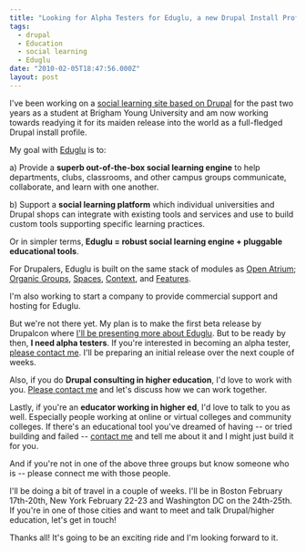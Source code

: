 ```yaml
---
title: "Looking for Alpha Testers for Eduglu, a new Drupal Install Profile for Higher Education"
tags:
  - drupal
  - Education
  - social learning
  - Eduglu
date: "2010-02-05T18:47:56.000Z"
layout: post
---
```


I've been working on a [social learning site based on Drupal][0] for the past two years as a student at Brigham Young University and am now working towards readying it for its maiden release into the world as a full-fledged Drupal install profile.

My goal with [Eduglu][1] is to:

a) Provide a **superb out-of-the-box social learning engine** to help departments, clubs, classrooms, and other campus groups communicate, collaborate, and learn with one another.

b) Support a **social learning platform** which individual universities and Drupal shops can integrate with existing tools and services and use to build custom tools supporting specific learning practices.

Or in simpler terms, **Eduglu = robust social learning engine + pluggable educational tools**.

For Drupalers, Eduglu is built on the same stack of modules as [Open Atrium][2]; [Organic Groups][3], [Spaces][4], [Context][5], and [Features][6].

I'm also working to start a company to provide commercial support and hosting for Eduglu.

But we're not there yet. My plan is to make the first beta release by Drupalcon where [I'll be presenting more about Eduglu][7]. But to be ready by then, **I need alpha testers**. If you're interested in becoming an alpha tester, [please contact me][8]. I'll be preparing an initial release over the next couple of weeks.

Also, if you do **Drupal consulting in higher education**, I'd love to work with you. [Please contact me][8] and let's discuss how we can work together.

Lastly, if you're an **educator working in higher ed**, I'd love to talk to you as well. Especially people working at online or virtual colleges and community colleges. If there's an educational tool you've dreamed of having -- or tried building and failed -- [contact me][8] and tell me about it and I might just build it for you.

And if you're not in one of the above three groups but know someone who is -- please connect me with those people.

I'll be doing a bit of travel in a couple of weeks. I'll be in Boston February 17th-20th, New York February 22-23 and Washington DC on the 24th-25th. If you're in one of those cities and want to meet and talk Drupal/higher education, let's get in touch!

Thanks all! It's going to be an exciting ride and I'm looking forward to it.


[0]: https://island.byu.edu
[1]: http://eduglu.com
[2]: http://openatrium.com
[3]: http://drupal.org/project/og
[4]: http://drupal.org/project/spaces
[5]: http://drupal.org/project/context
[6]: http://drupal.org/project/features
[7]: http://sf2010.drupal.org/conference/sessions/introducing-eduglu-new-drupal-install-profile-higher-education
[8]: mailto:mathews.kyle@gmail.com
